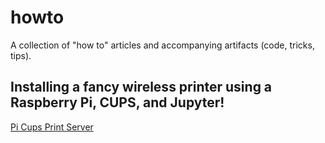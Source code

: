 # howto
A collection of "how to" articles and accompanying artifacts (code, tricks, tips).


## Installing a fancy wireless printer using a Raspberry Pi, CUPS, and Jupyter!

[Pi Cups Print Server](https://github.com/kosar/howto/blob/main/pi_cups.md)

